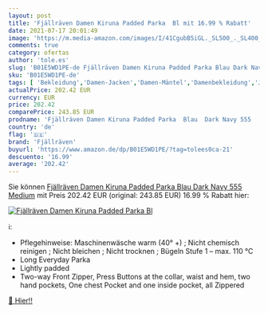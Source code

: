 ```yaml
---
layout: post
title: 'Fjällräven Damen Kiruna Padded Parka  Bl mit 16.99 % Rabatt'
date: 2021-07-17 20:01:49
image: 'https://m.media-amazon.com/images/I/41CgubB5iGL._SL500_._SL400_.jpg'
comments: true
category: ofertas
author: 'tole.es'
slug: 'B01E5WD1PE-de Fjällräven Damen Kiruna Padded Parka Blau Dark Navy 555...'
sku: 'B01E5WD1PE-de'
tags: [ 'Bekleidung','Damen-Jacken','Damen-Mäntel','Damenbekleidung','Jacken, Mäntel & Westen für Damen','Outdoor Jacken für Damen','Outdoor-Bekleidung','Outdoor-Bekleidung für Damen','Outdoor-Hardshelljacken für Damen','Sport','Sport & Freizeit','Sport & Outdoor Aktivitäten, Bekleidung & Ausrüstung','fjällräven', ]
actualPrice: 202.42 EUR
currency: EUR
price: 202.42
comparePrice: 243.85 EUR
prodname: 'Fjällräven Damen Kiruna Padded Parka  Blau  Dark Navy 555   Medium'
country: 'de'
flag: '🇩🇪'
brand: 'Fjällräven'
buyurl: 'https://www.amazon.de/dp/B01E5WD1PE/?tag=tolees0ca-21'
descuento: '16.99'
average: '202.42'
---
```


Sie können [Fjällräven Damen Kiruna Padded Parka  Blau  Dark Navy 555   Medium](https://www.amazon.de/dp/B01E5WD1PE/?tag=tolees0ca-21) mit Preis 202.42 EUR (original: 243.85 EUR) 16.99 % Rabatt hier:

[![Fjällräven Damen Kiruna Padded Parka  Bl](https://m.media-amazon.com/images/I/41CgubB5iGL._SL500_._SL400_.jpg)](https://www.amazon.de/dp/B01E5WD1PE/?tag=tolees0ca-21)

ℹ️:

- Pflegehinweise: Maschinenwäsche warm (40° +) ; Nicht chemisch reinigen ; Nicht bleichen ; Nicht trocknen ; Bügeln Stufe 1 – max. 110 °C
- Long Everyday Parka
- Lightly padded
- Two-way Front Zipper, Press Buttons at the collar, waist and hem, two hand pockets, One chest Pocket and one inside pocket, all Zippered

[🛒 Hier!!](https://www.amazon.de/dp/B01E5WD1PE/?tag=tolees0ca-21)
